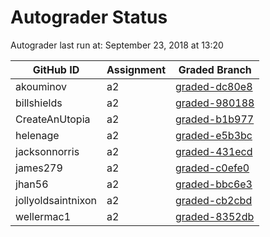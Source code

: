 # Autograder Status
Autograder last run at: September 23, 2018 at 13:20

| GitHub ID | Assignment | Graded Branch |
|-----------|------------|---------------|
| akouminov | a2 | [graded-dc80e8](https://github.com/Fall2018COMP401-001/a2-akouminov/tree/graded-dc80e8) | 
| billshields | a2 | [graded-980188](https://github.com/Fall2018COMP401-001/a2-billshields/tree/graded-980188) | 
| CreateAnUtopia | a2 | [graded-b1b977](https://github.com/Fall2018COMP401-001/a2-CreateAnUtopia/tree/graded-b1b977) | 
| helenage | a2 | [graded-e5b3bc](https://github.com/Fall2018COMP401-001/a2-helenage/tree/graded-e5b3bc) | 
| jacksonnorris | a2 | [graded-431ecd](https://github.com/Fall2018COMP401-001/a2-jacksonnorris/tree/graded-431ecd) | 
| james279 | a2 | [graded-c0efe0](https://github.com/Fall2018COMP401-001/a2-james279/tree/graded-c0efe0) | 
| jhan56 | a2 | [graded-bbc6e3](https://github.com/Fall2018COMP401-001/a2-jhan56/tree/graded-bbc6e3) | 
| jollyoldsaintnixon | a2 | [graded-cb2cbd](https://github.com/Fall2018COMP401-001/a2-jollyoldsaintnixon/tree/graded-cb2cbd) | 
| wellermac1 | a2 | [graded-8352db](https://github.com/Fall2018COMP401-001/a2-wellermac1/tree/graded-8352db) | 
